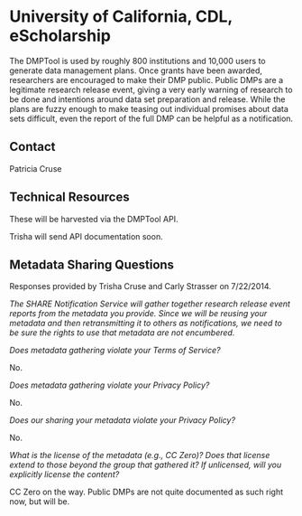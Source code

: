 University of California, CDL, eScholarship
====

The DMPTool is used by roughly 800 institutions and 10,000 users to generate data management plans. Once grants have been awarded, researchers are encouraged to make their DMP public. Public DMPs are a legitimate research release event, giving a very early warning of research to be done and intentions around data set preparation and release. While the plans are fuzzy enough to make teasing out individual promises about data sets difficult, even the report of the full DMP can be helpful as a notification.

Contact
----

Patricia Cruse

Technical Resources
----

These will be harvested via the DMPTool API.

Trisha will send API documentation soon.

Metadata Sharing Questions
----

Responses provided by Trisha Cruse and Carly Strasser on 7/22/2014.

_The SHARE Notification Service will gather together research release event reports from the metadata you provide. Since we will be reusing your metadata and then retransmitting it to others as notifications, we need to be sure the rights to use that metadata are not encumbered._


_Does metadata gathering violate your Terms of Service?_


No.

_Does metadata gathering violate your Privacy Policy?_

No.


_Does our sharing your metadata violate your Privacy Policy?_

No.

_What is the license of the metadata (e.g., CC Zero)? Does that license extend to those beyond the group that gathered it? If unlicensed, will you explicitly license the content?_

CC Zero on the way. Public DMPs are not quite documented as such right now, but will be.
